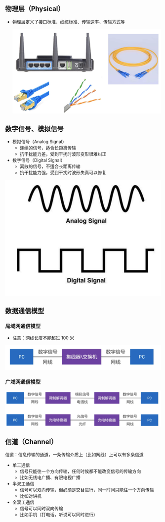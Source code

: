 ## 物理层（Physical）

- 物理层定义了接口标准、线缆标准、传输速率、传输方式等

	![image-20211231222426375](image/image-20211231222426375.png)

## 数字信号、模拟信号

- 模拟信号（Analog Signal）
	- 连续的信号，适合长距离传输
	- 抗干扰能力差，受到干扰时波形变形很难纠正
- 数字信号（Digital Signal）
	- 离散的信号，不适合长距离传输
	- 抗干扰能力强，受到干扰时波形失真可以修复

![](image/image-20211231223024160.png)

## 数据通信模型

### 局域网通信模型

-  注意：网线长度不能超过 100 米

![](image/image-20211231223535729.png)

### 广域网通信模型

![](image/image-20211231224002634.png)

## 信道（Channel）

 信道：信息传输的通道，一条传输介质上（比如网线）上可以有多条信道

- 单工通信
	- 信号只能往一个方向传输，任何时候都不能改变信号的传输方向
	- 比如无线电广播、有限电视广播
- 半双工通信
	- 信号可以双向传输，但必须是交替进行，同一时间只能往一个方向传输
	- 比如对讲机
- 全双工通信
	- 信号可以同时双向传输
	- 比如手机（打电话，听说可以同时进行）
